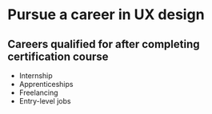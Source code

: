 # Pursue a career in UX design

## Careers qualified for after completing certification course

- Internship
- Apprenticeships
- Freelancing
- Entry-level jobs
